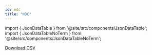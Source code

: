 ```yaml
---
id: ndc
title: "NDC"
---
```


import { JsonDataTable } from '@site/src/components/JsonDataTable';
import { JsonDataTableNoTerm } from '@site/src/components/JsonDataTableNoTerm';

<JsonDataTableNoTerm  jsonPath="nodes.seed\.the_tuva_project\.terminology__ndc.columns" />

<a href="https://tuva-public-resources.s3.amazonaws.com/versioned_terminology/latest/ndc.csv_0_0_0.csv.gz">Download CSV</a>
